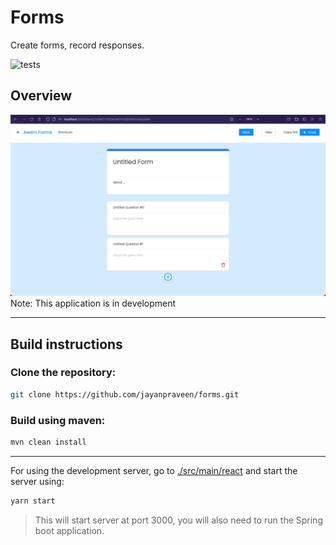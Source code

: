 # Forms

Create forms, record responses.

![tests](https://github.com/jayanpraveen/Forms/actions/workflows/maven.yml/badge.svg)  

## Overview

![home](./assets/overview.png)
Note: This application is in development

---

## Build instructions

### Clone the repository:

```sh
git clone https://github.com/jayanpraveen/forms.git
```

### Build using maven:

```sh
mvn clean install
```

---

For using the development server, go to [./src/main/react](https://github.com/jayanpraveen/Forms/tree/main/src/main/react) and start the server using:

```sh
yarn start
```

> This will start server at port 3000, you will also need to run the Spring boot application.
